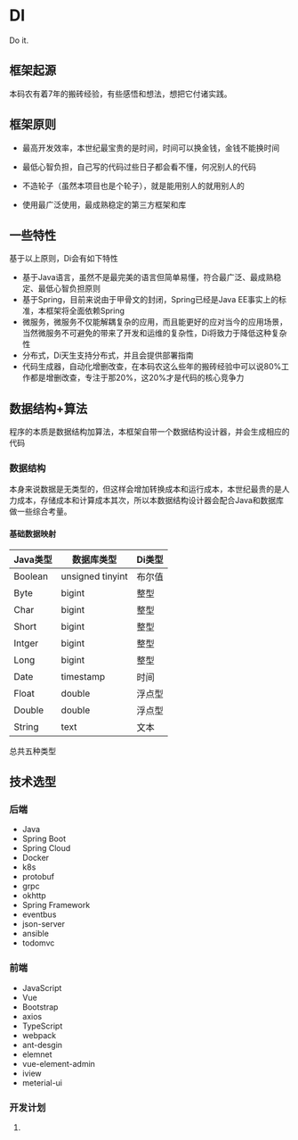 # DI

Do it.

## 框架起源

本码农有着7年的搬砖经验，有些感悟和想法，想把它付诸实践。

## 框架原则

- 最高开发效率，本世纪最宝贵的是时间，时间可以换金钱，金钱不能换时间

- 最低心智负担，自己写的代码过些日子都会看不懂，何况别人的代码

- 不造轮子（虽然本项目也是个轮子），就是能用别人的就用别人的

- 使用最广泛使用，最成熟稳定的第三方框架和库

## 一些特性

基于以上原则，Di会有如下特性

- 基于Java语言，虽然不是最完美的语言但简单易懂，符合最广泛、最成熟稳定、最低心智负担原则
- 基于Spring，目前来说由于甲骨文的封闭，Spring已经是Java EE事实上的标准，本框架将全面依赖Spring
- 微服务，微服务不仅能解耦复杂的应用，而且能更好的应对当今的应用场景，当然微服务不可避免的带来了开发和运维的复杂性，Di将致力于降低这种复杂性
- 分布式，Di天生支持分布式，并且会提供部署指南
- 代码生成器，自动化增删改查，在本码农这么些年的搬砖经验中可以说80%工作都是增删改查，专注于那20%，这20%才是代码的核心竞争力

## 数据结构+算法

程序的本质是数据结构加算法，本框架自带一个数据结构设计器，并会生成相应的代码

### 数据结构

本身来说数据是无类型的，但这样会增加转换成本和运行成本，本世纪最贵的是人力成本，存储成本和计算成本其次，所以本数据结构设计器会配合Java和数据库做一些综合考量。

#### 基础数据映射

|Java类型|数据库类型|Di类型|
|-|-|-|
|Boolean| unsigned tinyint |布尔值
|Byte|bigint|整型
|Char|bigint|整型
|Short|bigint|整型
|Intger|bigint|整型
|Long|bigint|整型
|Date|timestamp|时间
|Float|double|浮点型
|Double|double|浮点型
|String|text|文本

总共五种类型

## 技术选型



### 后端

- Java
- Spring Boot
- Spring Cloud
- Docker
- k8s
- protobuf
- grpc
- okhttp
- Spring Framework
- eventbus
- json-server
- ansible
- todomvc

### 前端

- JavaScript
- Vue
- Bootstrap
- axios
- TypeScript
- webpack
- ant-desgin
- elemnet
- vue-element-admin
- iview
- meterial-ui

### 开发计划

1. 